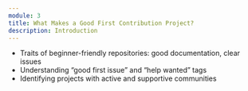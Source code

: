```yaml
---
module: 3
title: What Makes a Good First Contribution Project?
description: Introduction
---
```


* Traits of beginner-friendly repositories: good documentation, clear issues
* Understanding “good first issue” and “help wanted” tags
* Identifying projects with active and supportive communities
